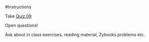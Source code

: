 #Instructions

Take [Quiz 09]() 

Open questions!

Ask about in class exercises, reading material, Zybooks problems etc.
